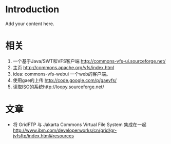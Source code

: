 # Introduction #

Add your content here.


# 相关 #
  1. 一个基于Java/SWT和VFS客户端 http://commons-vfs-ui.sourceforge.net/
  1. 主页 http://commons.apache.org/vfs/index.html
  1. idea: commons-vfs-webui 一个web的客户端。
  1. 使用gae的上传 http://code.google.com/p/gaevfs/
  1. 读取ISO的系统http://loopy.sourceforge.net/

# 文章 #
  * 将 GridFTP 与 Jakarta Commons Virtual File System 集成在一起 http://www.ibm.com/developerworks/cn/grid/gr-jvfsftp/index.html#resources